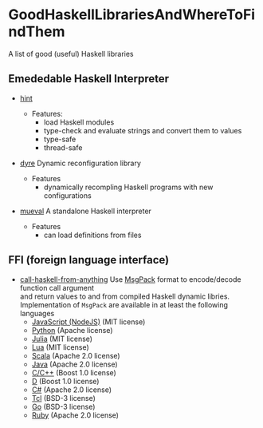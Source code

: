 # GoodHaskellLibrariesAndWhereToFindThem
A list of good (useful) Haskell libraries 


## Emededable Haskell Interpreter
* [hint](https://github.com/mvdan/hint)
  - Features:
    - load Haskell modules
    - type-check and evaluate strings and convert them to values
    - type-safe
    - thread-safe
    
* [dyre](https://github.com/willdonnelly/dyre)
  Dynamic reconfiguration library
  - Features
    - dynamically recompling Haskell programs with new configurations
    
* [mueval](https://github.com/gwern/mueval)
  A standalone Haskell interpreter
  - Features
    - can load definitions from files


## FFI (foreign language interface)
* [call-haskell-from-anything](https://github.com/nh2/call-haskell-from-anything)
  Use [MsgPack](http://msgpack.org) format to encode/decode function call argument   
  and return values to and from compiled Haskell dynamic libries.   
  Implementation of `MsgPack` are available in at least the following languages
  - [JavaScript (NodeJS)](https://github.com/creationix/msgpack-js) (MIT license)
  - [Python](https://pypi.python.org/pypi/msgpack-python) (Apache license)
  - [Julia](https://github.com/kmsquire/MsgPack.jl) (MIT license)
  - [Lua](https://github.com/fperrad/lua-MessagePack) (MIT license)
  - [Scala](https://github.com/msgpack/msgpack-scala) (Apache 2.0 license)
  - [Java](https://github.com/msgpack/msgpack-java) (Apache 2.0 license)
  - [C/C++](https://github.com/msgpack/msgpack-c) (Boost 1.0 license)
  - [D](https://github.com/msgpack/msgpack-d) (Boost 1.0 license)
  - [C#](https://github.com/msgpack/msgpack-cli) (Apache 2.0  license)
  - [Tcl](https://github.com/jdc8/msgpack) (BSD-3 license)
  - [Go](https://github.com/ugorji/go-msgpack) (BSD-3 license)
  - [Ruby](https://github.com/msgpack/msgpack-ruby) (Apache 2.0 license)
  
